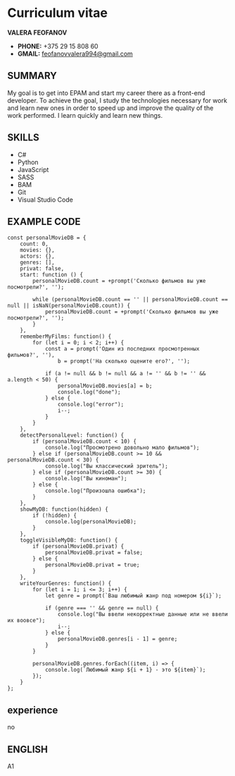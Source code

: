 # Curriculum vitae

**VALERA FEOFANOV**

* **PHONE:** +375 29 15 808 60
* **GMAIL:** feofanovvalera994@gmail.com

## SUMMARY

My goal is to get into EPAM and start my career there as a front-end developer. To achieve the goal, 
I study the technologies necessary for work and learn new ones in order to speed up and improve the 
quality of the work performed. I learn quickly and learn new things.

## SKILLS

* C#
* Python
* JavaScript
* SASS
* BAM
* Git
* Visual Studio Code

## EXAMPLE CODE

```
const personalMovieDB = {
    count: 0,
    movies: {},
    actors: {},
    genres: [],
    privat: false,
    start: function () {
        personalMovieDB.count = +prompt('Сколько фильмов вы уже посмотрели?', '');

        while (personalMovieDB.count == '' || personalMovieDB.count == null || isNaN(personalMovieDB.count)) {
            personalMovieDB.count = +prompt('Сколько фильмов вы уже посмотрели?', '');
        }
    },
    rememberMyFilms: function() {
        for (let i = 0; i < 2; i++) {
            const a = prompt('Один из последних просмотренных фильмов?', ''),
                b = prompt('На сколько оцените его?', '');
    
            if (a != null && b != null && a != '' && b != '' && a.length < 50) {
                personalMovieDB.movies[a] = b;
                console.log("done");
            } else {
                console.log("error");
                i--;
            }
        }
    },
    detectPersonalLevel: function() {
        if (personalMovieDB.count < 10) {
            console.log("Просмотрено довольно мало фильмов");
        } else if (personalMovieDB.count >= 10 && personalMovieDB.count < 30) {
            console.log("Вы классический зритель");
        } else if (personalMovieDB.count >= 30) {
            console.log("Вы киноман");
        } else {
            console.log("Произошла ошибка");
        }
    },
    showMyDB: function(hidden) {
        if (!hidden) {
            console.log(personalMovieDB);
        } 
    },
    toggleVisibleMyDB: function() {
        if (personalMovieDB.privat) {
            personalMovieDB.privat = false;
        } else {
            personalMovieDB.privat = true;
        }
    },  
    writeYourGenres: function() {
        for (let i = 1; i <= 3; i++) {
            let genre = prompt(`Ваш любимый жанр под номером ${i}`);

            if (genre === '' && genre == null) {
                console.log("Вы ввели некорректные данные или не ввели их воовсе");
                i--;
            } else {
                personalMovieDB.genres[i - 1] = genre;
            }
        }

        personalMovieDB.genres.forEach((item, i) => {
            console.log(`Любимый жанр ${i + 1} - это ${item}`);
        });
    }
};
```

## experience

no

## ENGLISH

A1
